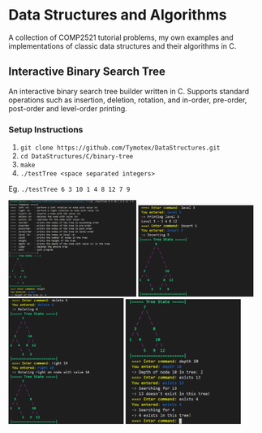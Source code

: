 # Data Structures and Algorithms
A collection of COMP2521 tutorial problems, my own examples and implementations of classic data structures and their algorithms in C.

## Interactive Binary Search Tree
An interactive binary search tree builder written in C. Supports standard operations such as insertion, deletion, rotation, and in-order, pre-order, post-order and level-order printing.

### Setup Instructions
1. `git clone https://github.com/Tymotex/DataStructures.git`
2. `cd DataStructures/C/binary-tree`
3. `make`
4. `./testTree <space separated integers>`

Eg. `./testTree 6 3 10 1 4 8 12 7 9`

<p float="left">
  <img src="https://raw.githubusercontent.com/Tymotex/DataStructures/master/Images/InteractiveTree1.PNG" width="50%" />
  <img src="https://raw.githubusercontent.com/Tymotex/DataStructures/master/Images/InteractiveTree2.PNG" width="45%" />
  <img src="https://raw.githubusercontent.com/Tymotex/DataStructures/master/Images/InteractiveTree3.PNG" width="45%" />
  <img src="https://raw.githubusercontent.com/Tymotex/DataStructures/master/Images/InteractiveTree4.PNG" width="45%" />
</p>


